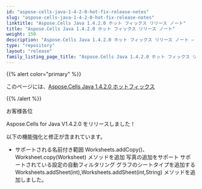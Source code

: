 ```yaml
---
id: "aspose-cells-java-1-4-2-0-hot-fix-release-notes"
slug: "aspose-cells-java-1-4-2-0-hot-fix-release-notes"
linktitle: "Aspose.Cells Java 1.4.2.0 ホット フィックス リリース ノート"
title: "Aspose.Cells Java 1.4.2.0 ホット フィックス リリース ノート"
weight: 150
description: "Aspose.Cells Java 1.4.2.0 ホット フィックス リリース ノート – the latest updates and fixes."
type: "repository"
layout: "release"
family_listing_page_title: "Aspose.Cells Java 1.4.2.0 ホット フィックス リリース ノート"
---
```

{{% alert color="primary" %}} 

このページには、[Aspose.Cells Java 1.4.2.0 ホットフィックス](https://releases.aspose.com/cells/java/new-releases/aspose.cells-java-1.4.2.0-hot-fix/)

{{% /alert %}} 

お客様各位

Aspose.Cells for Java V1.4.2.0 をリリースしました！

以下の機能強化と修正が含まれています。

- サポートされる名前付き範囲
Worksheets.addCopy()、Worksheet.copy(Worksheet) メソッドを追加
写真の追加をサポート
サポートされている設定の自動フィルタリング
グラフのシートタイプを追加する Worksheets.addSheet(int),Worksheets.addSheet(int,String) メソッドを追加しました。
